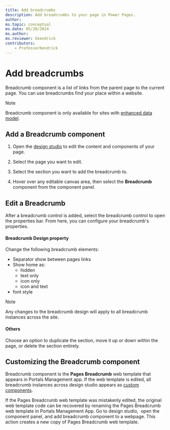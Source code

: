 ```yaml
---
title: Add breadcrumbs
description: Add breadcrumbs to your page in Power Pages.
author: 
ms.topic: conceptual
ms.date: 05/20/2024
ms.author: 
ms.reviewer: kkendrick
contributors:
    - ProfessorKendrick
---
```


# Add breadcrumbs

Breadcrumb component is a list of links from the parent page to the current page. You can use breadcrumbs find your place within a website. 

> [!NOTE]
> Breadcrumb component is only available for sites with [enhanced data model](../admin/enhanced-data-model.md).

## Add a Breadcrumb component 

1. Open the [design studio](use-design-studio.md) to edit the content and components of your page.

1. Select the page you want to edit.

1. Select the section you want to add the breadcrumb to.

1. Hover over any editable canvas area, then select the **Breadcrumb** component from the component panel.

## Edit a Breadcrumb 

After a breadcrumb control is added, select the breadcrumb control to open the properties bar. From here, you can configure your breadcrumb's properties. 

#### Breadcrumb Design property

Change the following breadcrumb elements:

- Separator show between pages links
- Show home as:
    - hidden
    - text only
    - icon only
    - icon and text
- font style
        
> [!NOTE]
> Any changes to the breadcrumb design will apply to all breadcrumb instances across the site.

#### Others 

Choose an option to duplicate the section, move it up or down within the page, or delete the section entirely.

## Customizing the Breadcrumb component 

Breadcrumb component is the **Pages Breadcrumb** web template that appears in Portals Management app. If the web template is edited, all breadcrumb instances across design studio appears as [custom components](../configure/web-templates-as-components.md).

If the Pages Breadcrumb web template was mistakenly edited, the original web template code can be recovered by renaming the Pages Breadcrumb web template in Portals Management App. Go to design studio,  open the component panel, and add breadcrumb component to a webpage. This action creates a new copy of Pages Breadcrumb web template. 
